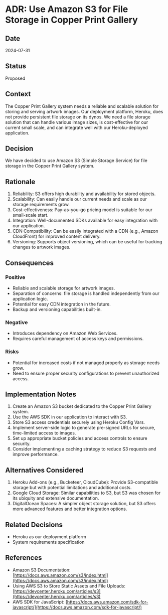 # ADR: Use Amazon S3 for File Storage in Copper Print Gallery

## Date
2024-07-31

## Status
Proposed

## Context
The Copper Print Gallery system needs a reliable and scalable solution for storing and serving artwork images. Our deployment platform, Heroku, does not provide persistent file storage on its dynos. We need a file storage solution that can handle various image sizes, is cost-effective for our current small scale, and can integrate well with our Heroku-deployed application.

## Decision
We have decided to use Amazon S3 (Simple Storage Service) for file storage in the Copper Print Gallery system.

## Rationale
1. Reliability: S3 offers high durability and availability for stored objects.
2. Scalability: Can easily handle our current needs and scale as our storage requirements grow.
3. Cost-effectiveness: Pay-as-you-go pricing model is suitable for our small-scale start.
4. Integration: Well-documented SDKs available for easy integration with our application.
5. CDN Compatibility: Can be easily integrated with a CDN (e.g., Amazon CloudFront) for improved content delivery.
6. Versioning: Supports object versioning, which can be useful for tracking changes to artwork images.

## Consequences

### Positive
- Reliable and scalable storage for artwork images.
- Separation of concerns: file storage is handled independently from our application logic.
- Potential for easy CDN integration in the future.
- Backup and versioning capabilities built-in.

### Negative
- Introduces dependency on Amazon Web Services.
- Requires careful management of access keys and permissions.

### Risks
- Potential for increased costs if not managed properly as storage needs grow.
- Need to ensure proper security configurations to prevent unauthorized access.

## Implementation Notes
1. Create an Amazon S3 bucket dedicated to the Copper Print Gallery system.
2. Use the AWS SDK in our application to interact with S3.
3. Store S3 access credentials securely using Heroku Config Vars.
4. Implement server-side logic to generate pre-signed URLs for secure, time-limited access to images.
5. Set up appropriate bucket policies and access controls to ensure security.
6. Consider implementing a caching strategy to reduce S3 requests and improve performance.

## Alternatives Considered
1. Heroku Add-ons (e.g., Bucketeer, CloudCube): Provide S3-compatible storage but with potential limitations and additional costs.
2. Google Cloud Storage: Similar capabilities to S3, but S3 was chosen for its ubiquity and extensive documentation.
3. DigitalOcean Spaces: A simpler object storage solution, but S3 offers more advanced features and better integration options.

## Related Decisions
- Heroku as our deployment platform
- System requirements specification

## References
- Amazon S3 Documentation: [https://docs.aws.amazon.com/s3/index.html](https://docs.aws.amazon.com/s3/index.html)
- Using AWS S3 to Store Static Assets and File Uploads: [https://devcenter.heroku.com/articles/s3](https://devcenter.heroku.com/articles/s3)
- AWS SDK for JavaScript: [https://docs.aws.amazon.com/sdk-for-javascript/](https://docs.aws.amazon.com/sdk-for-javascript/)
